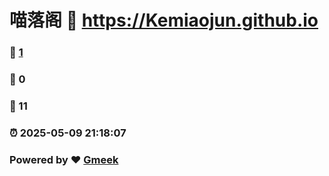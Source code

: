 # 喵落阁 :link: https://Kemiaojun.github.io 
### :page_facing_up: [1](https://Kemiaojun.github.io/tag.html) 
### :speech_balloon: 0 
### :hibiscus: 11 
### :alarm_clock: 2025-05-09 21:18:07 
### Powered by :heart: [Gmeek](https://github.com/Meekdai/Gmeek)
